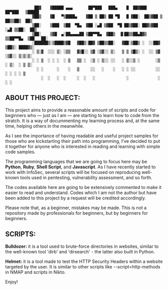 				 ██▓    ▓█████ ▄▄▄       ██▀███   ███▄    █  ██▓███   ██▀███   ▒█████  
				▓██▒    ▓█   ▀▒████▄    ▓██ ▒ ██▒ ██ ▀█   █ ▓██░  ██▒▓██ ▒ ██▒▒██▒  ██▒
				▒██░    ▒███  ▒██  ▀█▄  ▓██ ░▄█ ▒▓██  ▀█ ██▒▓██░ ██▓▒▓██ ░▄█ ▒▒██░  ██▒
				▒██░    ▒▓█  ▄░██▄▄▄▄██ ▒██▀▀█▄  ▓██▒  ▐▌██▒▒██▄█▓▒ ▒▒██▀▀█▄  ▒██   ██░
				░██████▒░▒████▒▓█   ▓██▒░██▓ ▒██▒▒██░   ▓██░▒██▒ ░  ░░██▓ ▒██▒░ ████▓▒░
				░ ▒░▓  ░░░ ▒░ ░▒▒   ▓▒█░░ ▒▓ ░▒▓░░ ▒░   ▒ ▒ ▒█▒░ ░  ░░ ▒▓ ░▒▓░░ ▒░▒░▒░ 
				░ ░ ▒  ░ ░ ░  ░ ▒   ▒▒ ░  ░▒ ░ ▒░░ ░░   ░ ▒░░▒ ░       ░▒ ░ ▒░  ░ ▒ ▒░ 
				  ░ ░      ░    ░   ▒     ░░   ░    ░   ░ ░ ░░         ░░   ░ ░ ░ ░ ▒  
	    			░  ░   ░  ░     ░  ░   ░              ░             ░         ░ ░  

## ABOUT THIS PROJECT:

This project aims to provide a reasonable amount of scripts and code for beginners who — just as I am — are starting to learn how to code from the stratch. It is a way of docummenting my learning process and, at the same time, helping others in the meanwhile.

As I see the importance of having readable and useful project samples for those who are kickstarting their path into programming, I've decided to put it together for anyone who is interested in reading and learning with simple code samples.

The programming languages that we are going to focus here may be **Python**, **Ruby**, **Shell Script**, and **Javascript**. As I have recently started to work with InfoSec, several scripts will be focused on reproducing well-known tools used in pentesting, vulnerability assessment, and so forth.

The codes available here are going to be extensively commented to make it easier to read and understand. Codes which I am not the author but have been added to this project by a request will be credited accordingly.

Please note that, as a beginner, mistakes may be made. This is not a repository made by professionals for beginners, but by beginners for beginners.

## SCRIPTS:

**Bulldozer:** it is a tool used to brute-force directories in websites, similar to the well-known tool 'dirb' and 'dirsearch' - the latter also built in Python.

**Helmet:** it is a tool made to test the HTTP Security Headers within a website targeted by the user. It is similar to other scripts like --script=http-methods in NMAP and scripts in Nikto.
 
Enjoy!
